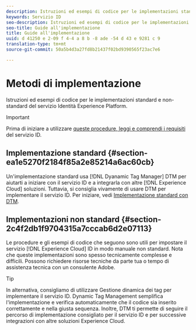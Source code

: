 ```yaml
---
description: Istruzioni ed esempi di codice per le implementazioni standard e non-standard del servizio Identità Experience Platform.
keywords: Servizio ID
seo-description: Istruzioni ed esempi di codice per le implementazioni standard e non-standard del servizio Identità Experience Platform.
seo-title: Guide all'implementazione
title: Guide all'implementazione
uuid: d 41250 e 2-09 f 4-4 a 8 b -8 ade -54 d 43 e 9281 c 9
translation-type: tm+mt
source-git-commit: 50a5b4d3a27fd8b21437f02bd9390565f23ac7e6

---
```



# Metodi di implementazione

Istruzioni ed esempi di codice per le implementazioni standard e non-standard del servizio Identità Experience Platform.

>[!IMPORTANT]
>
>Prima di iniziare a utilizzare [queste procedure, leggi e comprendi i requisiti](../reference/requirements.md) del servizio ID.

## Implementazione standard {#section-ea1e5270f2184f85a2e85214a6ac60cb}

Un&#39;implementazione standard usa [!DNL Dyanamic Tag Manager] DTM per aiutarti a iniziare con il servizio ID e a integrarla con altre [!DNL Experience Cloud] soluzioni. Tuttavia, si consiglia vivamente di usare DTM per implementare il servizio ID. Per iniziare, vedi [Implementazione standard con DTM](../implementation-guides/standard.md#concept-89cd0199a9634fc48644f2d61e3d2445).

## Implementazioni non standard {#section-2c4f2db1f9704315a7cccab6d2e07113}

Le procedure e gli esempi di codice che seguono sono utili per impostare il servizio [!DNL Experience Cloud] ID in modo manuale non standard. Nota che queste implementazioni sono spesso tecnicamente complesse e difficili. Possono richiedere risorse tecniche da parte tua o tempo di assistenza tecnica con un consulente Adobe.

>[!TIP]
>
>In alternativa, consigliamo di utilizzare Gestione dinamica dei tag per implementare il servizio ID. Dynamic Tag Management semplifica l&#39;implementazione e verifica automaticamente che il codice sia inserito correttamente e nella giusta sequenza. Inoltre, DTM ti permette di seguire il percorso di implementazione consigliato per il servizio ID e per successive integrazioni con altre soluzioni Experience Cloud.

